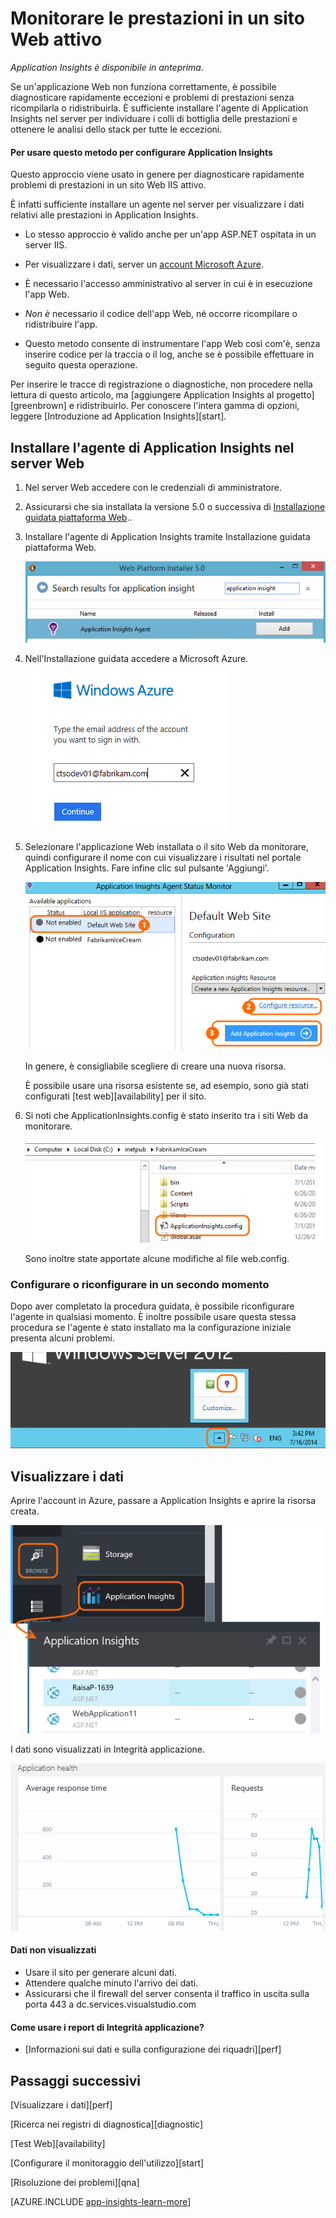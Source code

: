 ﻿<properties title="Diagnose performance issues on a running website" pageTitle="Diagnosi dei problemi di prestazioni in un sito Web in esecuzione" description="Monitor a website's performance without re-deploying it." metaKeywords="analytics monitoring application insights" authors="awills"  manager="kamrani" />

<tags ms.service="application-insights" ms.workload="tbd" ms.tgt_pltfrm="ibiza" ms.devlang="na" ms.topic="article" ms.date="2014-09-24" ms.author="awills" />
 

# Monitorare le prestazioni in un sito Web attivo

*Application Insights è disponibile in anteprima.*

Se un'applicazione Web non funziona correttamente, è possibile diagnosticare rapidamente eccezioni e problemi di prestazioni senza ricompilarla o ridistribuirla. È sufficiente installare l'agente di Application Insights nel server per individuare i colli di bottiglia delle prestazioni e ottenere le analisi dello stack per tutte le eccezioni. 


#### Per usare questo metodo per configurare Application Insights

Questo approccio viene usato in genere per diagnosticare rapidamente problemi di prestazioni in un sito Web IIS attivo.

È infatti sufficiente installare un agente nel server per visualizzare i dati relativi alle prestazioni in Application Insights.

- Lo stesso approccio è valido anche per un'app ASP.NET ospitata in un server IIS.

- Per visualizzare i dati, server un [account Microsoft Azure](http://azure.com).

- È necessario l'accesso amministrativo al server in cui è in esecuzione l'app Web. 

- *Non è* necessario il codice dell'app Web, né occorre ricompilare o ridistribuire l'app. 

- Questo metodo consente di instrumentare l'app Web così com'è, senza inserire codice per la traccia o il log, anche se è possibile effettuare in seguito questa operazione.

Per inserire le tracce di registrazione o diagnostiche, non procedere nella lettura di questo articolo, ma [aggiungere Application Insights al progetto][greenbrown] e ridistribuirlo. Per conoscere l'intera gamma di opzioni, leggere [Introduzione ad Application Insights][start].

## Installare l'agente di Application Insights nel server Web

1. Nel server Web accedere con le credenziali di amministratore.

2. Assicurarsi che sia installata la versione 5.0 o successiva di [Installazione guidata piattaforma Web](http://www.microsoft.com/web/downloads/platform.aspx)..
3. Installare l'agente di Application Insights tramite Installazione guidata piattaforma Web.

    ![](./media/appinsights/appinsights-031-wpi.png)
4. Nell'Installazione guidata accedere a Microsoft Azure.

    ![](./media/appinsights/appinsights-035-signin.png)
5. Selezionare l'applicazione Web installata o il sito Web da monitorare, quindi configurare il nome con cui visualizzare i risultati nel portale Application Insights. Fare infine clic sul pulsante 'Aggiungi'.

    ![](./media/appinsights/appinsights-036-configAIC.png)

    In genere, è consigliabile scegliere di creare una nuova risorsa.

    È possibile usare una risorsa esistente se, ad esempio, sono già stati configurati [test web][availability] per il sito.  

6. Si noti che ApplicationInsights.config è stato inserito tra i siti Web da monitorare.

    ![](./media/appinsights/appinsights-034-aiconfig.png)

   Sono inoltre state apportate alcune modifiche al file web.config.

### Configurare o riconfigurare in un secondo momento

Dopo aver completato la procedura guidata, è possibile riconfigurare l'agente in qualsiasi momento. È inoltre possibile usare questa stessa procedura se l'agente è stato installato ma la configurazione iniziale presenta alcuni problemi.

![Click the Application Insights icon on the task bar](./media/appinsights/appinsights-033-aicRunning.png)

## Visualizzare i dati

Aprire l'account in Azure, passare a Application Insights e aprire la risorsa creata.

![](./media/appinsights/appinsights-08openApp.png)

I dati sono visualizzati in Integrità applicazione.

![](./media/appinsights/appinsights-037-results.png)

#### Dati non visualizzati

  * Usare il sito per generare alcuni dati.
  * Attendere qualche minuto l'arrivo dei dati.
  * Assicurarsi che il firewall del server consenta il traffico in uscita sulla porta 443 a dc.services.visualstudio.com 

#### Come usare i report di Integrità applicazione?
 * [Informazioni sui dati e sulla configurazione dei riquadri][perf]

## <a name="next"></a>Passaggi successivi


[Visualizzare i dati][perf]

[Ricerca nei registri di diagnostica][diagnostic]

[Test Web][availability]

[Configurare il monitoraggio dell'utilizzo][start]

[Risoluzione dei problemi][qna]




[AZURE.INCLUDE [app-insights-learn-more](../includes/app-insights-learn-more.md)]



